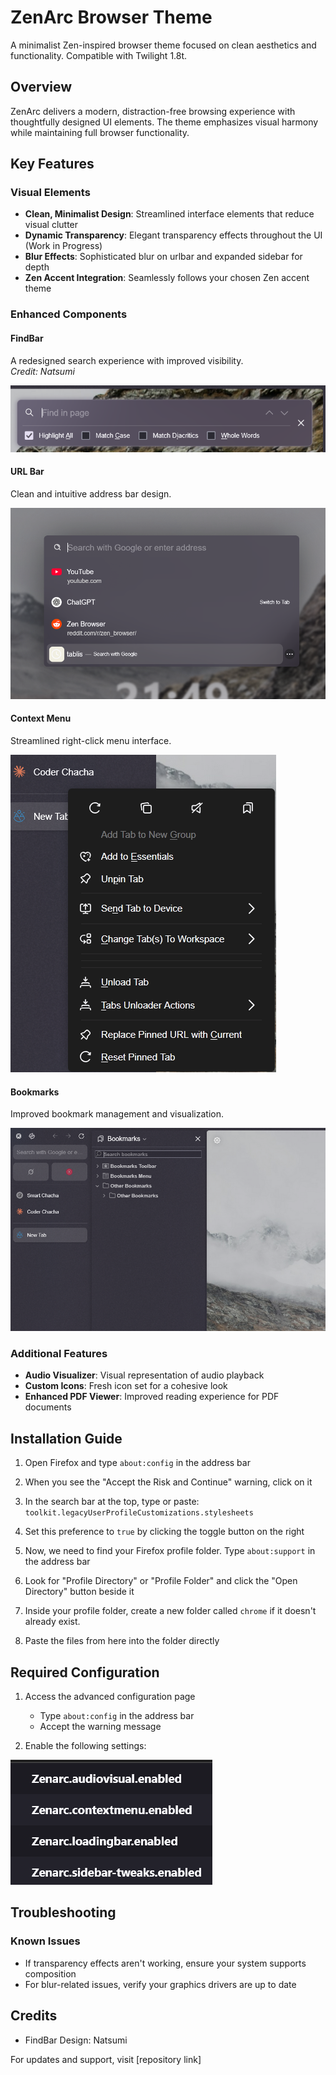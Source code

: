 # ZenArc Browser Theme

A minimalist Zen-inspired browser theme focused on clean aesthetics and functionality. Compatible with Twilight 1.8t.

## Overview

ZenArc delivers a modern, distraction-free browsing experience with thoughtfully designed UI elements. The theme emphasizes visual harmony while maintaining full browser functionality.

## Key Features

### Visual Elements
- **Clean, Minimalist Design**: Streamlined interface elements that reduce visual clutter
- **Dynamic Transparency**: Elegant transparency effects throughout the UI (Work in Progress)
- **Blur Effects**: Sophisticated blur on urlbar and expanded sidebar for depth
- **Zen Accent Integration**: Seamlessly follows your chosen Zen accent theme

### Enhanced Components

#### FindBar
A redesigned search experience with improved visibility.  
*Credit: Natsumi*

![Made some tweaks to the findbar, use zenarc.findbar.disabled as false](images/image.png)

#### URL Bar
Clean and intuitive address bar design.

![Enhanced URL Bar Design](images/image-2.png)


#### Context Menu
Streamlined right-click menu interface.

![Context Menu Design](images/image-3.png)


#### Bookmarks
Improved bookmark management and visualization.

![Bookmarks Interface](images/image-5.png)


### Additional Features
- **Audio Visualizer**: Visual representation of audio playback
- **Custom Icons**: Fresh icon set for a cohesive look
- **Enhanced PDF Viewer**: Improved reading experience for PDF documents

## Installation Guide
1. Open Firefox and type `about:config` in the address bar

2. When you see the "Accept the Risk and Continue" warning, click on it

3. In the search bar at the top, type or paste:  
   `toolkit.legacyUserProfileCustomizations.stylesheets`

4. Set this preference to `true` by clicking the toggle button on the right

5. Now, we need to find your Firefox profile folder. Type `about:support` in the address bar

6. Look for "Profile Directory" or "Profile Folder" and click the "Open Directory" button beside it

7. Inside your profile folder, create a new folder called `chrome` if it doesn't already exist.
   
8. Paste the files from here into the folder directly

## Required Configuration

1. Access the advanced configuration page
   - Type `about:config` in the address bar
   - Accept the warning message

2. Enable the following settings:

![Required Configuration Settings](images/image-6.png)

## Troubleshooting

### Known Issues
- If transparency effects aren't working, ensure your system supports composition
- For blur-related issues, verify your graphics drivers are up to date

## Credits
- FindBar Design: Natsumi

For updates and support, visit [repository link]
